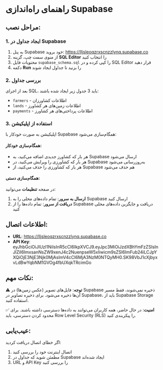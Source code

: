 # راهنمای راه‌اندازی Supabase

## مراحل نصب:

### 1. ایجاد جداول در Supabase

1. به پنل Supabase خود بروید: https://lljsleoqzrxscnzzlynq.supabase.co
2. از منوی سمت چپ، گزینه **SQL Editor** را انتخاب کنید
3. محتویات فایل `supabase_schema.sql` را کپی کرده و در SQL Editor قرار دهید
4. دکمه **Run** را بزنید تا جداول ایجاد شوند

### 2. بررسی جداول

بعد از اجرای SQL، باید 3 جدول زیر ایجاد شده باشند:
- `farmers` - اطلاعات کشاورزان
- `lands` - اطلاعات زمین‌های هر کشاورز
- `payments` - اطلاعات پرداختی‌های هر کشاورز

### 3. استفاده از اپلیکیشن

اپلیکیشن به صورت خودکار با Supabase همگام‌سازی می‌شود:

#### همگام‌سازی خودکار:
- هر بار که کشاورز جدیدی اضافه می‌کنید، به Supabase ارسال می‌شود
- هر بار که کشاورزی را ویرایش می‌کنید، در Supabase به‌روزرسانی می‌شود
- هر بار که کشاورزی را حذف می‌کنید، از Supabase هم حذف می‌شود

#### همگام‌سازی دستی:
در صفحه **تنظیمات** می‌توانید:
1. **ارسال به سرور**: تمام داده‌های محلی را به Supabase ارسال کنید
2. **دریافت از سرور**: تمام داده‌ها را از Supabase دریافت و جایگزین داده‌های محلی کنید

## اطلاعات اتصال:

- **URL**: https://lljsleoqzrxscnzzlynq.supabase.co
- **API Key**: eyJhbGciOiJIUzI1NiIsInR5cCI6IkpXVCJ9.eyJpc3MiOiJzdXBhYmFzZSIsInJlZiI6ImxsanNsZW9xenJ4c2NuenpseW5xIiwicm9sZSI6ImFub24iLCJpYXQiOjE3NjE3Njk0MjAsImV4cCI6MjA3NzM0NTQyMH0.SK98VbJ1cXjbyxvLdBwYqbNM1GVOg4fbUXqkTRcimGo

## نکات مهم:

⚠️ **توجه**: فایل‌های تصویر (عکس زمین‌ها) در Supabase ذخیره نمی‌شوند، فقط مسیر آن‌ها ذخیره می‌شود. برای ذخیره تصاویر در Supabase، باید از Supabase Storage استفاده کنید.

✅ **امنیت**: در حال حاضر، همه کاربران می‌توانند به داده‌ها دسترسی داشته باشند. برای محدود کردن دسترسی، باید Row Level Security (RLS) را پیکربندی کنید.

## عیب‌یابی:

اگر خطای اتصال دریافت کردید:
1. اتصال اینترنت خود را بررسی کنید
2. مطمئن شوید که جداول در Supabase ایجاد شده‌اند
3. URL و API Key را بررسی کنید
